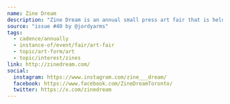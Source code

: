 ```yaml
---
name: Zine Dream
description: "Zine Dream is an annual small press art fair that is held in Toronto."
source: "issue #40 by @jordyarms"
tags:
  - cadence/annually
  - instance-of/event/fair/art-fair
  - topic/art-form/art
  - topic/interest/zines
link: http://zinedream.com/
social:
  instagram: https://www.instagram.com/zine___dream/
  facebook: https://www.facebook.com/ZineDreamToronto/
  twitter: https://x.com/zinedream
---
```


<!-- Community added from GitHub issue #40 -->
